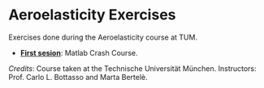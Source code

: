 # Aeroelasticity Exercises

Exercises done during the Aeroelasticity course at TUM.

* [**First sesion**](https://github.com/PabloRdrRbl/aeroelasticity-exercises/tree/master/practice-1): Matlab Crash Course.

*Credits*: Course taken at the Technische Universität München. Instructors: Prof. Carlo L. Bottasso and Marta Bertelè.
